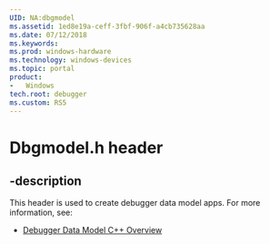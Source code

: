 ```yaml
---
UID: NA:dbgmodel
ms.assetid: 1ed8e19a-ceff-3fbf-906f-a4cb735628aa
ms.date: 07/12/2018
ms.keywords: 
ms.prod: windows-hardware
ms.technology: windows-devices
ms.topic: portal
product:
-	Windows
tech.root: debugger
ms.custom: RS5
---
```


# Dbgmodel.h header


## -description


This header is used to create debugger data model apps. For more information, see:

- [Debugger Data Model C++ Overview](https://docs.microsoft.com/windows-hardware/drivers/debugger/data-model-cpp-overview)
